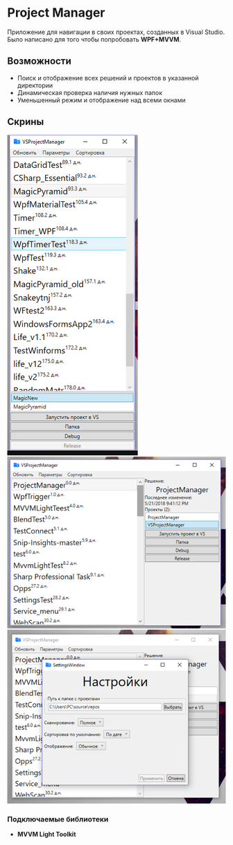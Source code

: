 # Project Manager
Приложение для навигации в своих проектах, созданных в Visual Studio. Было написано для того чтобы попробовать **WPF+MVVM**.
## Возможности
- Поиск и отображение всех решений и проектов в указанной директории
- Динамическая проверка наличия нужных папок
- Уменьшенный режим и отображение над всеми окнами
## Скрины
![Alt text](https://raw.githubusercontent.com/ColourOfMagic/Additions/master/Images/portImage.PNG)
![Alt text](https://github.com/ColourOfMagic/Additions/blob/master/Images/screen.PNG?raw=true)
![Alt text](https://github.com/ColourOfMagic/Additions/blob/master/Images/SettingImage.PNG?raw=true)
### Подключаемые библиотеки
- **MVVM Light Toolkit**
